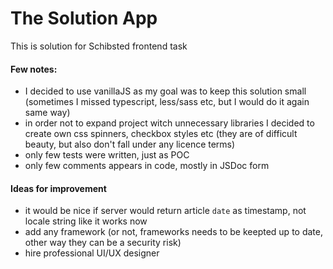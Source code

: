 # The Solution App

This is solution for Schibsted frontend task

#### Few notes:
 - I decided to use vanillaJS as my goal was to keep this solution small (sometimes I missed typescript, less/sass etc, but I would do it again same way)
 - in order not to expand project witch unnecessary libraries I decided to create own css spinners, checkbox styles etc (they are of difficult beauty, but also don't fall under any licence terms)
 - only few tests were written, just as POC
 - only few comments appears in code, mostly in JSDoc form 

#### Ideas for improvement
- it would be nice if server would return article `date` as timestamp, not locale string like it works now
- add any framework (or not, frameworks needs to be keepted up to date, other way they can be a security risk)
- hire professional UI/UX designer
